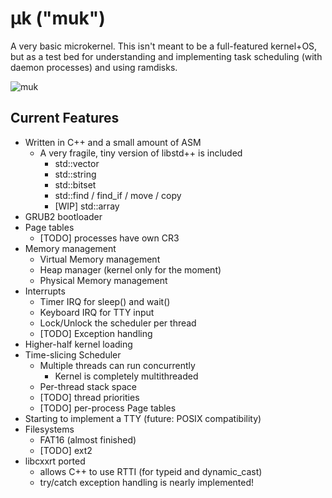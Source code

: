 # &mu;k ("muk")

A very basic microkernel. This isn't meant to be a full-featured kernel+OS, but as a test bed for understanding and implementing task scheduling (with daemon processes) and using ramdisks.

![muk](https://raw.githubusercontent.com/prasoc/muk/master/pic-1.png)

## Current Features
* Written in C++ and a small amount of ASM
    * A very fragile, tiny version of libstd++ is included
		* std::vector
		* std::string
		* std::bitset
        * std::find / find_if / move / copy
        * [WIP] std::array
* GRUB2 bootloader
* Page tables
    * [TODO] processes have own CR3
* Memory management
    * Virtual Memory management
    * Heap manager (kernel only for the moment)
    * Physical Memory management
* Interrupts
    * Timer IRQ for sleep() and wait()
	* Keyboard IRQ for TTY input
	* Lock/Unlock the scheduler per thread
	* [TODO] Exception handling
* Higher-half kernel loading
* Time-slicing Scheduler
    * Multiple threads can run concurrently
        * Kernel is completely multithreaded
    * Per-thread stack space
	* [TODO] thread priorities
    * [TODO] per-process Page tables 
* Starting to implement a TTY (future: POSIX compatibility)
* Filesystems
    * FAT16 (almost finished)
    * [TODO] ext2
* libcxxrt ported
    * allows C++ to use RTTI (for typeid and dynamic_cast<T>)
    * try/catch exception handling is nearly implemented!
